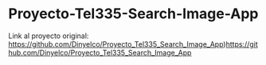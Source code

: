 # Proyecto-Tel335-Search-Image-App
Link al proyecto original: https://github.com/Dinyelco/Proyecto_Tel335_Search_Image_App)https://github.com/Dinyelco/Proyecto_Tel335_Search_Image_App
